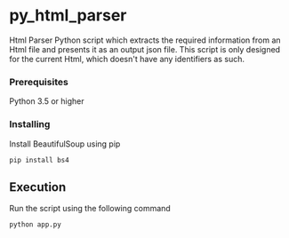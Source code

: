 # py_html_parser
Html Parser
Python script which extracts the required information from an Html file and presents it as an output json file.
This script is only designed for the current Html, which doesn't have any identifiers as such.


### Prerequisites

Python 3.5 or higher

### Installing
Install BeautifulSoup using pip

```
pip install bs4
```

## Execution

Run the script using the following command 

```
python app.py
```
